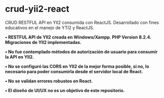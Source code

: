 # crud-yii2-react
CRUD RESTFUL API en YII2 consumida con ReactJS. Desarrollado con fines educativos en el manejo de YTI2 y ReactJS.

**• RESTFUL API de YII2 creada en Windows/Xampp. PHP Version 8.2.4. Migraciones de YII2 implementadas.**

**• No fue contemplado métodos de autorización de usuario para consumir la API en YII2.**

**• No se configuró las CORS en YII2 de la mejor forma posible, si no, lo necesario para poder consumirla desde el servidor local de React.**

**• No se validan errores robustos en React.**

**• El diseño de UI/UX no es un objetivo de este repositorio.**
